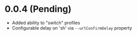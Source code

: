 # 0.0.4 (Pending)
- Added ability to "switch" profiles
- Configurable delay on 'sh' via `--urlConfirmDelay` property